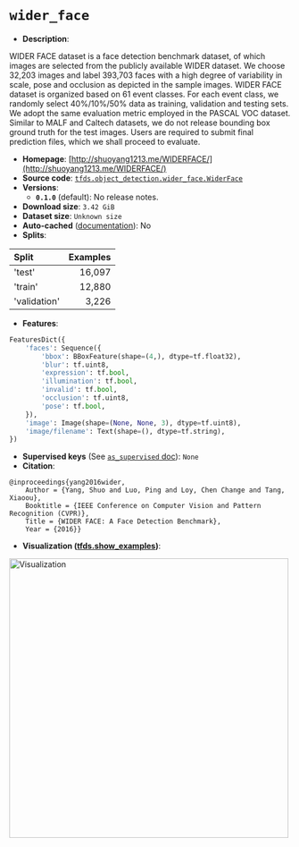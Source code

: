 <div itemscope itemtype="http://schema.org/Dataset">
  <div itemscope itemprop="includedInDataCatalog" itemtype="http://schema.org/DataCatalog">
    <meta itemprop="name" content="TensorFlow Datasets" />
  </div>

  <meta itemprop="name" content="wider_face" />
  <meta itemprop="description" content="WIDER FACE dataset is a face detection benchmark dataset, of which images are &#10;selected from the publicly available WIDER dataset. We choose 32,203 images and &#10;label 393,703 faces with a high degree of variability in scale, pose and &#10;occlusion as depicted in the sample images. WIDER FACE dataset is organized &#10;based on 61 event classes. For each event class, we randomly select 40%/10%/50% &#10;data as training, validation and testing sets. We adopt the same evaluation &#10;metric employed in the PASCAL VOC dataset. Similar to MALF and Caltech datasets,&#10;we do not release bounding box ground truth for the test images. Users are &#10;required to submit final prediction files, which we shall proceed to evaluate.&#10;&#10;To use this dataset:&#10;&#10;```python&#10;import tensorflow_datasets as tfds&#10;&#10;ds = tfds.load(&#x27;wider_face&#x27;, split=&#x27;train&#x27;)&#10;for ex in ds.take(4):&#10;  print(ex)&#10;```&#10;&#10;See [the guide](https://www.tensorflow.org/datasets/overview) for more&#10;informations on [tensorflow_datasets](https://www.tensorflow.org/datasets).&#10;&#10;" />
  <meta itemprop="url" content="https://www.tensorflow.org/datasets/catalog/wider_face" />
  <meta itemprop="sameAs" content="http://shuoyang1213.me/WIDERFACE/" />
  <meta itemprop="citation" content="@inproceedings{yang2016wider,&#10; Author = {Yang, Shuo and Luo, Ping and Loy, Chen Change and Tang, Xiaoou},&#10; Booktitle = {IEEE Conference on Computer Vision and Pattern Recognition (CVPR)},&#10;   Title = {WIDER FACE: A Face Detection Benchmark},&#10;  Year = {2016}}" />
</div>

# `wider_face`

*   **Description**:

WIDER FACE dataset is a face detection benchmark dataset, of which images are
selected from the publicly available WIDER dataset. We choose 32,203 images and
label 393,703 faces with a high degree of variability in scale, pose and
occlusion as depicted in the sample images. WIDER FACE dataset is organized
based on 61 event classes. For each event class, we randomly select 40%/10%/50%
data as training, validation and testing sets. We adopt the same evaluation
metric employed in the PASCAL VOC dataset. Similar to MALF and Caltech datasets,
we do not release bounding box ground truth for the test images. Users are
required to submit final prediction files, which we shall proceed to evaluate.

*   **Homepage**:
    [http://shuoyang1213.me/WIDERFACE/](http://shuoyang1213.me/WIDERFACE/)
*   **Source code**:
    [`tfds.object_detection.wider_face.WiderFace`](https://github.com/tensorflow/datasets/tree/master/tensorflow_datasets/object_detection/wider_face.py)
*   **Versions**:
    *   **`0.1.0`** (default): No release notes.
*   **Download size**: `3.42 GiB`
*   **Dataset size**: `Unknown size`
*   **Auto-cached**
    ([documentation](https://www.tensorflow.org/datasets/performances#auto-caching)):
    No
*   **Splits**:

Split        | Examples
:----------- | -------:
'test'       | 16,097
'train'      | 12,880
'validation' | 3,226

*   **Features**:

```python
FeaturesDict({
    'faces': Sequence({
        'bbox': BBoxFeature(shape=(4,), dtype=tf.float32),
        'blur': tf.uint8,
        'expression': tf.bool,
        'illumination': tf.bool,
        'invalid': tf.bool,
        'occlusion': tf.uint8,
        'pose': tf.bool,
    }),
    'image': Image(shape=(None, None, 3), dtype=tf.uint8),
    'image/filename': Text(shape=(), dtype=tf.string),
})
```
*   **Supervised keys** (See
    [`as_supervised` doc](https://www.tensorflow.org/datasets/api_docs/python/tfds/load#args)):
    `None`
*   **Citation**:

```
@inproceedings{yang2016wider,
    Author = {Yang, Shuo and Luo, Ping and Loy, Chen Change and Tang, Xiaoou},
    Booktitle = {IEEE Conference on Computer Vision and Pattern Recognition (CVPR)},
    Title = {WIDER FACE: A Face Detection Benchmark},
    Year = {2016}}
```

*   **Visualization
    ([tfds.show_examples](https://www.tensorflow.org/datasets/api_docs/python/tfds/visualization/show_examples))**:

<img src="https://storage.googleapis.com/tfds-data/visualization/wider_face-0.1.0.png" alt="Visualization" width="500px">
